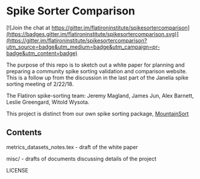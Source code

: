 # Spike Sorter Comparison

[![Join the chat at https://gitter.im/flatironinstitute/spikesortercomparison](https://badges.gitter.im/flatironinstitute/spikesortercomparison.svg)](https://gitter.im/flatironinstitute/spikesortercomparison?utm_source=badge&utm_medium=badge&utm_campaign=pr-badge&utm_content=badge)

The purpose of this repo is to sketch out a white paper for planning and preparing a community spike sorting validation and comparison website. This is a follow up from the discussion in the last part of the Janelia spike sorting meeting of 2/22/18.

The Flatiron spike-sorting team: Jeremy Magland, James Jun, Alex Barnett, Leslie Greengard, Witold Wysota.

This project is distinct from our own spike sorting package, [MountainSort](https://github.com/flatironinstitute/mountainsort)

## Contents

metrics_datasets_notes.tex - draft of the white paper

misc/ - drafts of documents discussing details of the project

LICENSE
